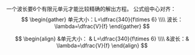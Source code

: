 
一个波长要6个有限元单元才能比较精确的解出方程。
公式组中心对齐：
$$
\begin{gather}
单元大小：L=\dfrac{340}{f\times 6} \\\\
波长：\lambda=\dfrac{V}{f}
\end{gather}
$$


$$
\begin{align}
&单元大小： & L=\dfrac{340}{f\times 6} \\\\
&波长：& \lambda=\dfrac{V}{f}
\end{align}
$$


